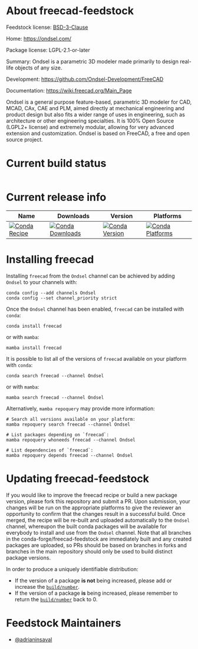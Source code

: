 About freecad-feedstock
=======================

Feedstock license: [BSD-3-Clause](https://github.com/conda-forge/freecad-feedstock/blob/main/LICENSE.txt)

Home: https://ondsel.com/

Package license: LGPL-2.1-or-later

Summary: Ondsel is a parametric 3D modeler made primarily to design real-life objects of any size. 

Development: https://github.com/Ondsel-Development/FreeCAD

Documentation: https://wiki.freecad.org/Main_Page

Ondsel is a general purpose feature-based, parametric 3D modeler for
CAD, MCAD, CAx, CAE and PLM, aimed directly at mechanical engineering
and product design but also fits a wider range of uses in engineering,
such as architecture or other engineering specialties. It is 100% Open
Source (LGPL2+ license) and extremely modular, allowing for very
advanced extension and customization.
Ondsel is based on FreeCAD, a free and open source project.


Current build status
====================


<table>
</table>

Current release info
====================

| Name | Downloads | Version | Platforms |
| --- | --- | --- | --- |
| [![Conda Recipe](https://img.shields.io/badge/recipe-freecad-green.svg)](https://anaconda.org/Ondsel/freecad) | [![Conda Downloads](https://img.shields.io/conda/dn/Ondsel/freecad.svg)](https://anaconda.org/Ondsel/freecad) | [![Conda Version](https://img.shields.io/conda/vn/Ondsel/freecad.svg)](https://anaconda.org/Ondsel/freecad) | [![Conda Platforms](https://img.shields.io/conda/pn/Ondsel/freecad.svg)](https://anaconda.org/Ondsel/freecad) |

Installing freecad
==================

Installing `freecad` from the `Ondsel` channel can be achieved by adding `Ondsel` to your channels with:

```
conda config --add channels Ondsel
conda config --set channel_priority strict
```

Once the `Ondsel` channel has been enabled, `freecad` can be installed with `conda`:

```
conda install freecad
```

or with `mamba`:

```
mamba install freecad
```

It is possible to list all of the versions of `freecad` available on your platform with `conda`:

```
conda search freecad --channel Ondsel
```

or with `mamba`:

```
mamba search freecad --channel Ondsel
```

Alternatively, `mamba repoquery` may provide more information:

```
# Search all versions available on your platform:
mamba repoquery search freecad --channel Ondsel

# List packages depending on `freecad`:
mamba repoquery whoneeds freecad --channel Ondsel

# List dependencies of `freecad`:
mamba repoquery depends freecad --channel Ondsel
```




Updating freecad-feedstock
==========================

If you would like to improve the freecad recipe or build a new
package version, please fork this repository and submit a PR. Upon submission,
your changes will be run on the appropriate platforms to give the reviewer an
opportunity to confirm that the changes result in a successful build. Once
merged, the recipe will be re-built and uploaded automatically to the
`Ondsel` channel, whereupon the built conda packages will be available for
everybody to install and use from the `Ondsel` channel.
Note that all branches in the conda-forge/freecad-feedstock are
immediately built and any created packages are uploaded, so PRs should be based
on branches in forks and branches in the main repository should only be used to
build distinct package versions.

In order to produce a uniquely identifiable distribution:
 * If the version of a package **is not** being increased, please add or increase
   the [``build/number``](https://docs.conda.io/projects/conda-build/en/latest/resources/define-metadata.html#build-number-and-string).
 * If the version of a package **is** being increased, please remember to return
   the [``build/number``](https://docs.conda.io/projects/conda-build/en/latest/resources/define-metadata.html#build-number-and-string)
   back to 0.

Feedstock Maintainers
=====================

* [@adrianinsaval](https://github.com/adrianinsaval/)

